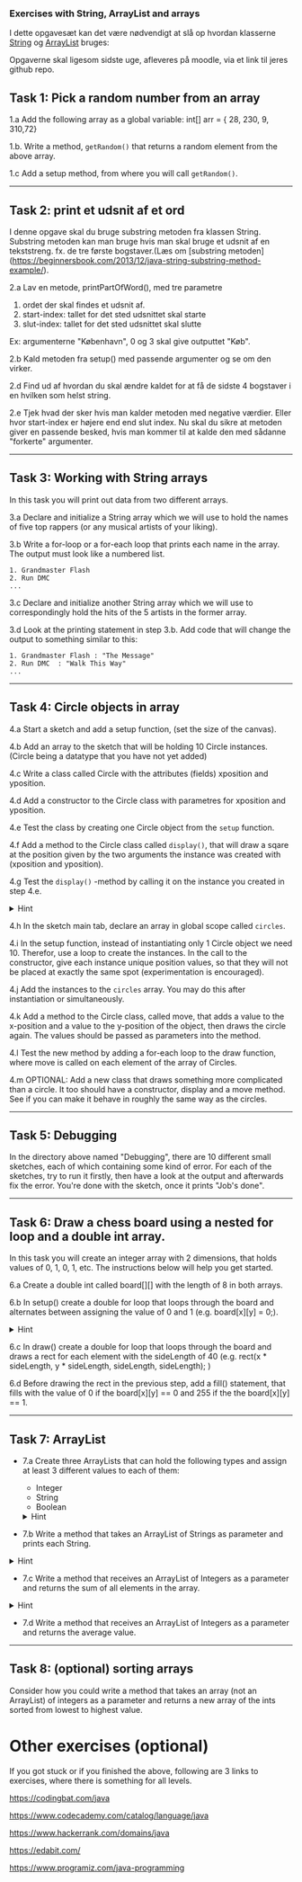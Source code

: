 ### Exercises with String, ArrayList and arrays


I dette opgavesæt kan det være nødvendigt at slå op hvordan klasserne [String]( https://docs.oracle.com/en/java/javase/11/docs/api/java.base/java/lang/String.html) og [ArrayList](https://docs.oracle.com/en/java/javase/11/docs/api/java.base/java/util/ArrayList.html) bruges:


Opgaverne skal ligesom sidste uge, afleveres på moodle, via et link til jeres github repo. 

## Task 1: Pick a random number from an array

1.a Add the following array as a global variable: int[] arr = { 28, 230, 9, 310,72}

1.b. Write a method, <code>getRandom()</code> that returns a random element from the above array.

1.c Add a setup method, from where you will call <code>getRandom()</code>.


---

## Task 2: print et udsnit af et ord

I denne opgave skal du bruge substring metoden fra klassen String. Substring metoden kan man bruge hvis man skal bruge et udsnit af en tekststreng. fx. de tre første bogstaver.(Læs om [substring metoden] (https://beginnersbook.com/2013/12/java-string-substring-method-example/). 

2.a Lav en metode, printPartOfWord(), med tre parametre 
1. ordet der skal findes et udsnit af. 
2. start-index: tallet for det sted udsnittet skal starte 
3. slut-index: tallet for det sted udsnittet skal slutte

Ex: argumenterne "København", 0 og 3  skal give outputtet "Køb". 

2.b Kald metoden fra setup() med passende argumenter og se om den virker. 

2.d Find ud af hvordan du skal ændre kaldet for at få de sidste 4 bogstaver i en hvilken som helst string.

2.e Tjek hvad der sker hvis man kalder metoden med negative værdier. Eller hvor start-index er højere end  end slut index. Nu skal du sikre at metoden giver en passende besked, hvis man kommer til at kalde den med sådanne "forkerte" argumenter.


---

## Task 3: Working with String arrays
In this task you will print out data from two different arrays.

3.a Declare and initialize a String array which we will use to hold the names of five top rappers (or any musical artists of your liking).

3.b Write a for-loop or a for-each loop that prints each name in the array. The output must look like a numbered list.
```
1. Grandmaster Flash
2. Run DMC
...
```

3.c Declare and initialize another String array which we will use to correspondingly hold the hits of the 5 artists in the former array.

3.d Look at the printing statement in step 3.b. Add code that will change the output to something similar to this:
```
1. Grandmaster Flash : "The Message"
2. Run DMC  : "Walk This Way"
...
```

---

## Task 4: Circle objects in array 

4.a Start a sketch and add a setup function, (set the size of the canvas).

4.b Add an array to the sketch that will be holding 10 Circle instances. (Circle being a datatype that you have not yet added)

4.c Write a class called Circle with the attributes (fields) xposition and yposition. 

4.d Add a constructor to the Circle class with parametres for xposition and yposition.

4.e Test the class by creating one Circle object from the <code>setup</code> function. 

4.f Add a method to the Circle class called <code>display()</code>, that will draw a sqare at the position given by the two arguments the instance was created with (xposition and yposition). 

4.g Test the <code>display()</code> -method  by calling it on the instance you created in step 4.e.
<details>
  <summary>Hint</summary>
  <code>circle.display();</code>
</details>

4.h In the sketch main tab, declare an array in global scope called <code>circles</code>.

4.i In the setup function, instead of instantiating only 1 Circle object we need 10. Therefor, use a loop to create the instances. In the call to the constructor, give each instance unique position values, so that they will not be placed at exactly the same spot (experimentation is encouraged).

4.j Add the instances to the <code>circles</code> array. You may do this after instantiation or simultaneously.

4.k Add a method to the Circle class, called move, that adds a value to the x-position and a value to the y-position of the object, then draws the circle again. The values should be passed as parameters into the method.

4.l Test the new method by adding a for-each loop to the draw function, where move is called on each element of the array of Circles. 

4.m OPTIONAL: Add a new class that draws something more complicated than a circle. It too should have a constructor, display and a move method. See if you can make it behave in roughly the same way as the circles.

---

## Task 5: Debugging
In the directory above named "Debugging", there are 10 different small sketches, each of which containing some kind of error. For each of the sketches, try to run it firstly, then have a look at the output and afterwards fix the error. You're done with the sketch, once it prints "Job's done". 

---

## Task 6: Draw a chess board using a nested for loop and a double int array. 
In this task you will create an integer array with 2 dimensions, that holds values of 0, 1, 0, 1, etc. The instructions below will help you get started. 

6.a Create a double int called board[][] with the length of 8 in both arrays. 

6.b In setup() create a double for loop that loops through the board and alternates between assigning the value of 0 and 1 (e.g. board[x][y] = 0;). 
<details>
  <summary>Hint</summary>
  <p>use the modulus operator</p>
</details>


6.c In draw() create a double for loop that loops through the board and draws a rect for each element with the sideLength of 40 (e.g. rect(x * sideLength, y * sideLength, sideLength, sideLength); )

6.d Before drawing the rect in the previous step, add a fill() statement, that fills with the value of 0 if the board[x][y] == 0 and  255 if the the board[x][y] == 1.

---


## Task 7: ArrayList 

- 7.a Create three ArrayLists that can hold the following types and assign at least 3 different values to each of them: 
  - Integer
  - String 
  - Boolean 
  
  <details>
  <summary>Hint</summary>
  <p>ArrayLists can not contain primitive types such as int or boolean. But we can use the Java classes Integer and Boolean instead. We can still add numbers and truth-values to the ArrayLists (for example 17 or false) and we can read the elements from the ArrayList() via <code>get()</code> as ints and booleans. </p>
</details>

- 7.b Write a method that takes an ArrayList of Strings as parameter and prints each String.

 <details>
  <summary>Hint</summary>
  <p>The method-signature might look similar to this:<code>void printList(ArrayList<\String\> listToPrint) </code> </p>
</details>

- 7.c Write a method that receives an ArrayList of Integers as a parameter and returns the sum of all elements in the array.

 <details>
  <summary>Hint</summary>
  <p>The method-signature might look similar to this:<code>int printList(ArrayList<\Integer\> listToPrint) </code> </p>
</details>

- 7.d Write a method that receives an ArrayList of Integers as a parameter and returns the average value. 

---




## Task 8: (optional) sorting arrays
Consider how you could write a method that takes an array (not an ArrayList) of integers as a parameter and returns a new array of the ints sorted from lowest to highest value.



# Other exercises (optional)
If you got stuck or if you finished the above, following are 3 links to exercises, where there is something for all levels.

https://codingbat.com/java 

https://www.codecademy.com/catalog/language/java 
 
https://www.hackerrank.com/domains/java 

https://edabit.com/ 

https://www.programiz.com/java-programming 
